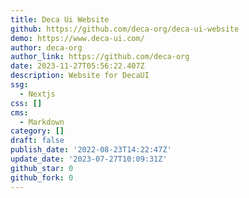 ```yaml
---
title: Deca Ui Website
github: https://github.com/deca-org/deca-ui-website
demo: https://www.deca-ui.com/
author: deca-org
author_link: https://github.com/deca-org
date: 2023-11-27T05:56:22.407Z
description: Website for DecaUI
ssg:
  - Nextjs
css: []
cms:
  - Markdown
category: []
draft: false
publish_date: '2022-08-23T14:22:47Z'
update_date: '2023-07-27T10:09:31Z'
github_star: 0
github_fork: 0
---
```

